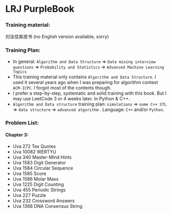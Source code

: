 # LRJ PurpleBook

### Training material:

刘汝佳紫皮书 (no English version available, sorry)

### Training Plan:
- In general: `Algorithm and Data Structure` => `Data mining interview questions` => `Probability and Statistics` => `Advanced Machine Learning Topics`
- This training material only contains `Algorithm and Data Structure`. I used it several years ago when I was preparing for algorithm contest `ACM-ICPC`. I forgot most of the contents though.
- I prefer a step-by-step, systematic and solid training with this book. But I may use LeetCode 3 or 4 weeks later. In Python & C++.
- `Algorithm and Data structure` training plan: `simulations` => `some C++ STL` => `data structure` => `advanced algorithm` . Language:  `C++` and/or `Python`.

### Problem List:

#### Chapter 3:

- Uva 272 Tex Quotes
- Uva 10082 WERTYU 
- Uva 340 Master-Mind Hints 
- Uva 1583 Digit Generator 
- Uva 1584 Circular Sequence
- Uva 1585 Score
- Uva 1586 Molar Mass 
- Uva 1225 Digit Counting 
- Uva 455 Periodic Strings 
- Uva 227 Puzzle
- Uva 232 Crossword Answers
- Uva 1368 DNA Consensus String

